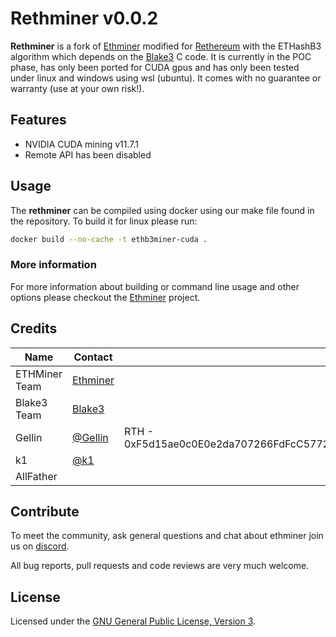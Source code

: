# Rethminer v0.0.2

**Rethminer** is a fork of [Ethminer](https://github.com/ethereum-mining/ethminer) modified for [Rethereum](https://github.com/Rethereum-blockchain) with the ETHashB3 algorithm which depends on the [Blake3](https://github.com/BLAKE3-team/BLAKE3) C code. It is currently in the POC phase, has only been ported for CUDA gpus and has only been tested under linux and windows using wsl (ubuntu). It comes with no guarantee or warranty (use at your own risk!).

## Features
* NVIDIA CUDA mining v11.7.1
* Remote API has been disabled

## Usage

The **rethminer** can be compiled using docker using our make file found in the repository. To build it for linux please run:

```sh
docker build --no-cache -t ethb3miner-cuda .
```

### More information

For more information about building or command line usage and other options please checkout the [Ethminer](https://github.com/ethereum-mining/ethminer) project.

## Credits

| Name                  | Contact                                                      |     |
| --------------------- | ------------------------------------------------------------ | --- |
| ETHMiner Team    | [Ethminer](https://github.com/ethereum-mining/ethminer)     |  |
| Blake3 Team                   | [Blake3](https://github.com/BLAKE3-team/BLAKE3)                               |     |
| Gellin                | [@Gellin](https://github.com/gellin)                         |  RTH - 0xF5d15ae0c0E0e2da707266FdFcC5772a0583A417   |
| k1                | [@k1](https://github.com/korbin)                         |    |
| AllFather |  |    |

## Contribute

To meet the community, ask general questions and chat about ethminer join us on [discord](https://discord.com/invite/xCB4AJDEFb).

All bug reports, pull requests and code reviews are very much welcome.

## License

Licensed under the [GNU General Public License, Version 3](LICENSE).
